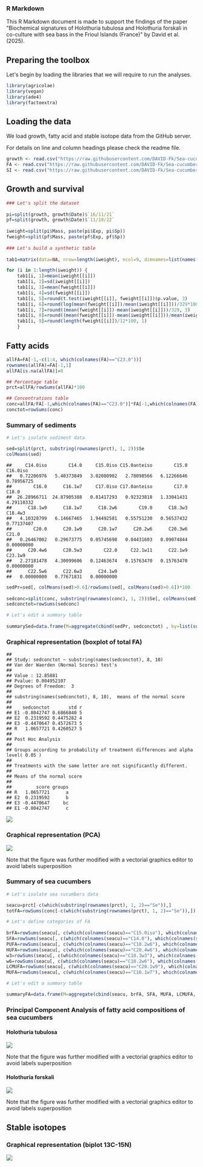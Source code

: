 ### R Markdown

This R Markdown document is made to support the findings of the paper "Biochemical signatures of Holothuria tubulosa and Holothuria forskali in co-culture with sea bass in the Frioul Islands (France)" by David et al. (2025).

Preparing the toolbox
---------------------

Let's begin by loading the libraries that we will require to run the analyses.

``` r
library(agricolae)
library(vegan)
library(ade4)
library(factoextra)
```

Loading the data
----------------

We load growth, fatty acid and stable isotope data from the GitHub server.

For details on line and column headings please check the readme file.

``` r
growth <- read.csv("https://raw.githubusercontent.com/DAVID-Fk/Sea-cucumber-frioul/main/WeightFrioul.csv", sep=";", header=T)
FA <- read.csv("https://raw.githubusercontent.com/DAVID-Fk/Sea-cucumber-frioul/main/FAFrioul.csv", sep=";", header=T)
SI <- read.csv("https://raw.githubusercontent.com/DAVID-Fk/Sea-cucumber-frioul/main/SIFrioul.csv", sep=";", header=T)
```

Growth and survival
-------------------

``` r
### Let's split the dataset
  
pi=split(growth, growth$Date)$`16/11/21`
pf=split(growth, growth$Date)$`11/10/22`
  
iweight=split(pi$Mass, paste(pi$Exp, pi$Sp))
fweight=split(pf$Mass, paste(pf$Exp, pf$Sp))
        
### Let's build a synthetic table
        
tab1=matrix(data=NA, nrow=length(iweight), ncol=9, dimnames=list(names(iweight), c("Wi mean", "Wi sd", "Wf mean", "Wf sd", "t.test", "SGR", "GR", "RWG", "Survival")))

for (i in 1:length(iweight)) {
    tab1[i, 1]=mean(iweight[[i]])
    tab1[i, 2]=sd(iweight[[i]])
    tab1[i, 3]=mean(fweight[[i]])
    tab1[i, 4]=sd(fweight[[i]])     
    tab1[i, 5]=round(t.test(iweight[[i]], fweight[[i]])$p.value, 3)
    tab1[i, 6]=round(log(mean(fweight[[i]])/mean(iweight[[i]]))/329*100, 3)
    tab1[i, 7]=round((mean(fweight[[i]])-mean(iweight[[i]]))/329, 3)
    tab1[i, 8]=round((mean(fweight[[i]])-mean(iweight[[i]]))/mean(iweight[[i]])*100, 2)
    tab1[i, 9]=round(length(fweight[[i]])/12*100, 1)
    }
```

Fatty acids
-----------

``` r
allFA=FA[-1,-c(1:4, which(colnames(FA)=="C23.0"))]
rownames(allFA)=FA[-1,1]
allFA[is.na(allFA)]=0

## Percentage table
prct=allFA/rowSums(allFA)*100

## Concentrations table 
conc=allFA/FA[-1,which(colnames(FA)=="C23.0")]*FA[-1,which(colnames(FA)=="StdC23")]/FA[-1,which(colnames(FA)=="Splmass")]
conctot=rowSums(conc)
```

### Summary of sediments

``` r
# Let's isolate sediment data

sed=split(prct, substring(rownames(prct), 1, 2))$Se
colMeans(sed)
```

    ##     C14.0iso        C14.0     C15.0iso C15.0anteiso        C15.0     C16.0iso 
    ##   0.72206976   5.40373849   3.02080902   2.78098566   6.12266646   0.78956725 
    ##        C16.0      C16.1w7     C17.0iso C17.0anteiso        C17.0        C18.0 
    ##  26.28966711  24.87905388   0.81417293   0.92323818   1.33041431   4.29110332 
    ##      C18.1w9      C18.1w7      C18.2w6        C19.0      C18.3w3      C18.4w3 
    ##   4.10328799   6.14667465   1.94492581   0.55751230   0.56537432   0.77137407 
    ##        C20.0      C20.1w9      C20.1w7      C20.2w6      C20.3w6        C21.0 
    ##   0.26467002   0.29673775   0.05745698   0.04431603   0.09074844   0.00000000 
    ##      C20.4w6      C20.5w3        C22.0     C22.1w11      C22.1w9      C23.1w9 
    ##   2.27181478   4.30099606   0.12463674   0.15763470   0.15763470   0.00000000 
    ##      C22.5w6      C22.6w3      C24.1w9 
    ##   0.00000000   0.77671831   0.00000000

``` r
sedPr=sed[, colMeans(sed)>0.6]/rowSums(sed[, colMeans(sed)>0.6])*100
  
sedconc=split(conc, substring(rownames(conc), 1, 2))$Se[, colMeans(sed)>0.6]
sedconctot=rowSums(sedconc)

# Let's edit a summary table
  
summarySed=data.frame(M=aggregate(cbind(sedPr, sedconctot) , by=list(substring(names(sedconctot), 8, 10)), mean), SD=aggregate(cbind(sedPr, sedconctot), by=list(substring(names(sedconctot), 8, 10)),sd), LE=aggregate(cbind(sedPr, sedconctot), by=list(substring(names(sedconctot), 8, 10)),length))
```

### Graphical representation (boxplot of total FA)

    ## 
    ## Study: sedconctot ~ substring(names(sedconctot), 8, 10)
    ## Van der Waerden (Normal Scores) test's
    ## 
    ## Value : 12.85881
    ## Pvalue: 0.004952107
    ## Degrees of Freedom:  3 
    ## 
    ## substring(names(sedconctot), 8, 10),  means of the normal score
    ## 
    ##    sedconctot       std r
    ## E1 -0.8042747 0.6866840 5
    ## E2  0.2319592 0.4475282 4
    ## E3 -0.4470647 0.4572673 5
    ## R   1.0657721 0.4260527 5
    ## 
    ## Post Hoc Analysis
    ## 
    ## Groups according to probability of treatment differences and alpha level( 0.05 )
    ## 
    ## Treatments with the same letter are not significantly different.
    ## 
    ## Means of the normal score
    ## 
    ##         score groups
    ## R   1.0657721      a
    ## E2  0.2319592      b
    ## E3 -0.4470647     bc
    ## E1 -0.8042747      c

<img src="Script_files/figure-markdown_github/unnamed-chunk-6-1.png" style="display: block; margin: auto;" />

### Graphical representation (PCA)

<img src="Script_files/figure-markdown_github/unnamed-chunk-7-1.png" style="display: block; margin: auto;" />

Note that the figure was further modified with a vectorial graphics editor to avoid labels superposition

### Summary of sea cucumbers

``` r
# Let's isolate sea cucumbers data

seacu=prct[-c(which(substring(rownames(prct), 1, 2)=="Se")),]
totFA=rowSums(conc[-c(which(substring(rownames(prct), 1, 2)=="Se")),])

# Let's define categories of FA
  
brFA=rowSums(seacu[, c(which(colnames(seacu)=="C15.0iso"), which(colnames(seacu)=="C15.0anteiso"), which(colnames(seacu)=="C16.0iso"))])
SFA=rowSums(seacu[, c(which(colnames(seacu)=="C14.0"), which(colnames(seacu)=="C15.0"), which(colnames(seacu)=="C16.0"), which(colnames(seacu)=="C18.0"), which(colnames(seacu)=="C19.0"),which(colnames(seacu)=="C20.0"), which(colnames(seacu)=="C21.0"), which(colnames(seacu)=="C22.0"), which(colnames(seacu)=="C24.0"))])
PUFA=rowSums(seacu[, c(which(colnames(seacu)=="C18.2w6"), which(colnames(seacu)=="C18.3w3"), which(colnames(seacu)=="C18.4w3"), which(colnames(seacu)=="C20.2w6"), which(colnames(seacu)=="C20.4w6"), which(colnames(seacu)=="C20.5w3"), which(colnames(seacu)=="C22.5w6"), which(colnames(seacu)=="C22.6w3"))])
HUFA=rowSums(seacu[, c(which(colnames(seacu)=="C20.4w6"), which(colnames(seacu)=="C20.5w3"), which(colnames(seacu)=="C22.5w6"), which(colnames(seacu)=="C22.6w3"))])
w3=rowSums(seacu[, c(which(colnames(seacu)=="C18.3w3"), which(colnames(seacu)=="C18.4w3"), which(colnames(seacu)=="C20.5w3"), which(colnames(seacu)=="C22.6w3"))])
w6=rowSums(seacu[, c(which(colnames(seacu)=="C18.2w6"), which(colnames(seacu)=="C20.2w6"), which(colnames(seacu)=="C20.4w6"), which(colnames(seacu)=="C22.5w6"))], na.rm=T)
LCMUFA=rowSums(seacu[, c(which(colnames(seacu)=="C20.1w9"), which(colnames(seacu)=="C20.1w7"), which(colnames(seacu)=="C22.1w11"), which(colnames(seacu)=="C22.1w9"), which(colnames(seacu)=="C23.1w9"), which(colnames(seacu)=="C24.1w9"))])
MUFA=rowSums(seacu[, c(which(colnames(seacu)=="C16.1w7"), which(colnames(seacu)=="C18.1w9"), which(colnames(seacu)=="C18.1w7"), which(colnames(seacu)=="C20.1w9"), which(colnames(seacu)=="C20.1w7"), which(colnames(seacu)=="C22.1w11"), which(colnames(seacu)=="C22.1w9"), which(colnames(seacu)=="C23.1w9"), which(colnames(seacu)=="C24.1w9"))])

# Let's edit a summary table

summaryFA=data.frame(M=aggregate(cbind(seacu, brFA, SFA, MUFA, LCMUFA, PUFA, HUFA, w3, w6, totFA) , by=list(substring(rownames(seacu), 1, 2)), mean), SD=aggregate(cbind(seacu, brFA, SFA, MUFA, LCMUFA, PUFA, HUFA, w3, w6, totFA), by=list(substring(rownames(seacu), 1, 2)),sd), LE=aggregate(cbind(seacu, brFA, SFA, MUFA, LCMUFA, PUFA, HUFA, w3, w6, totFA), by=list(substring(rownames(seacu), 1, 2)),length))
```

### Principal Component Analysis of fatty acid compositions of sea cucumbers

#### Holothuria tubulosa

<img src="Script_files/figure-markdown_github/unnamed-chunk-9-1.png" style="display: block; margin: auto;" />

Note that the figure was further modified with a vectorial graphics editor to avoid labels superposition

#### Holothuria forskali

<img src="Script_files/figure-markdown_github/unnamed-chunk-10-1.png" style="display: block; margin: auto;" />

Note that the figure was further modified with a vectorial graphics editor to avoid labels superposition

Stable isotopes
---------------

### Graphical representation (biplot 13C-15N)

<img src="Script_files/figure-markdown_github/unnamed-chunk-11-1.png" style="display: block; margin: auto;" />
